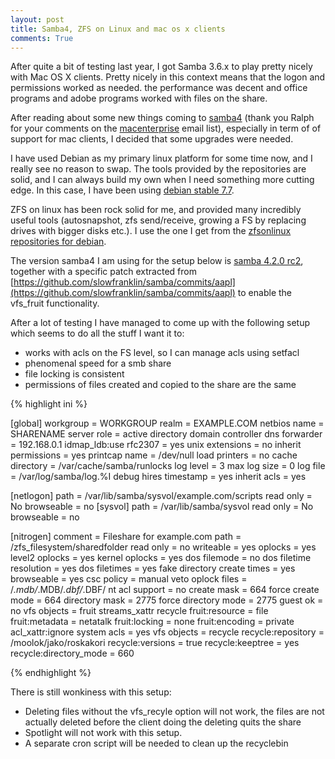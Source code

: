 ```yaml
---
layout: post
title: Samba4, ZFS on Linux and mac os x clients
comments: True
---
```


After quite a bit of testing last year, I got Samba 3.6.x to play pretty nicely with Mac OS X clients. Pretty nicely in this context means that the logon and permissions worked as needed. the performance was decent and office programs and adobe programs worked with files on the share.

After reading about some new things coming to [samba4](http://sambaxp.org/fileadmin/user_upload/SambaXP2014-DATA/wed/track1/Ralph_Boehme-AppledancesSamba.pdf) (thank you Ralph for your comments on the [macenterprise](https://groups.google.com/forum/#!forum/macenterprise) email list), especially in term of of support for mac clients, I decided that some upgrades were needed.

I have used Debian as my primary linux platform for some time now, and I really see no reason to swap. The tools provided by the repositories are solid, and I can always build my own when I need something more cutting edge. In this case, I have been using [debian stable 7.7](http://cdimage.debian.org/debian-cd/7.7.0/amd64/iso-cd/debian-7.7.0-amd64-netinst.iso). 

ZFS on linux has been rock solid for me, and provided many incredibly useful tools (autosnapshot, zfs send/receive, growing a FS by replacing drives with bigger disks etc.). I use the one I get from the [zfsonlinux repositories for debian](http://zfsonlinux.org/debian.html).

The version samba4 I am using for the setup below is [samba 4.2.0 rc2](https://download.samba.org/pub/samba/rc/WHATSNEW-4.2.0rc2.txt), together with a specific patch extracted from [https://github.com/slowfranklin/samba/commits/aapl](https://github.com/slowfranklin/samba/commits/aapl) to enable the vfs_fruit functionality.

After a lot of testing I have managed to come up with the following setup which seems to do all the stuff I want it to:

- works with acls on the FS level, so I can manage acls using setfacl
- phenomenal speed for a smb share
- file locking is consistent
- permissions of files created and copied to the share are the same

{% highlight ini %}

[global]
	workgroup = WORKGROUP
	realm = EXAMPLE.COM
	netbios name = SHARENAME
	server role = active directory domain controller
	dns forwarder = 192.168.0.1
	idmap_ldb:use rfc2307 = yes
	unix extensions = no
	inherit permissions = yes
	printcap name = /dev/null
	load printers = no
	cache directory = /var/cache/samba/runlocks
	log level = 3
	max log size = 0
	log file = /var/log/samba/log.%I
	debug hires timestamp = yes
	inherit acls = yes

[netlogon]
	path = /var/lib/samba/sysvol/example.com/scripts
	read only = No
	browseable = no
[sysvol]
	path = /var/lib/samba/sysvol
	read only = No
	browseable = no

[nitrogen]
	comment = Fileshare for example.com
	path = /zfs_filesystem/sharedfolder
	read only = no
	writeable = yes
	oplocks = yes
	level2 oplocks = yes
	kernel oplocks = yes
	dos filemode = no
	dos filetime resolution = yes
	dos filetimes = yes
	fake directory create times = yes
	browseable = yes
	csc policy = manual
	veto oplock files = /*.mdb/*.MDB/*.dbf/*.DBF/
	nt acl support = no
	create mask = 664
	force create mode = 664
	directory mask = 2775
	force directory mode = 2775
	guest ok = no
	vfs objects = fruit streams_xattr recycle
	fruit:resource = file
	fruit:metadata = netatalk
	fruit:locking = none
	fruit:encoding = private
	acl_xattr:ignore system acls = yes
	vfs objects = recycle
	recycle:repository = /moolok/jako/roskakori
	recycle:versions = true
	recycle:keeptree = yes
	recycle:directory_mode = 660

{% endhighlight %}

There is still wonkiness with this setup:

- Deleting files without the vfs_recyle option will not work, the files are not actually deleted before the client doing the deleting quits the share
- Spotlight will not work with this setup. 
- A separate cron script will be needed to clean up the recyclebin
